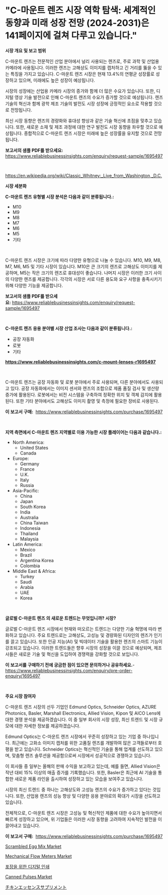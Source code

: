 <p><h1>"C-마운트 렌즈 시장 역학 탐색: 세계적인 동향과 미래 성장 전망 (2024-2031)은 141페이지에 걸쳐 다루고 있습니다."</h1></p><p><strong>시장 개요 및 보고 범위</strong></p>
<p><p>C-마운트 렌즈는 전문적인 산업 분야에서 널리 사용되는 렌즈로, 주로 과학 및 산업용 카메라에 사용됩니다. 이러한 렌즈는 고해상도 이미지를 캡처하고 긴 거리를 뚫을 수 있는 특징을 가지고 있습니다. C-마운트 렌즈 시장은 현재 13.4%의 연평균 성장률로 성장하고 있으며, 미래에도 높은 성장이 예상됩니다.</p><p>시장의 성장에는 산업용 카메라 시장의 증가와 함께 더 많은 수요가 있습니다. 또한, 디지털 영상 기술 발전으로 인해 C-마운트 렌즈의 수요가 증가할 것으로 예상됩니다. 렌즈 기술의 혁신과 함께 광학 제조 기술의 발전도 시장 성장에 긍정적인 요소로 작용할 것으로 전망됩니다.</p><p>최신 시장 동향은 렌즈의 경량화와 휴대성 향상과 같은 기술 혁신에 초점을 맞추고 있습니다. 또한, 새로운 소재 및 제조 과정에 대한 연구 발전도 시장 동향을 좌우할 것으로 예상됩니다. 종합적으로 C-마운트 렌즈 시장은 미래에 높은 성장률을 유지할 것으로 전망됩니다.</p></p>
<p><strong>보고서의 샘플 PDF를 받으세요:</strong> <a href="https://www.reliablebusinessinsights.com/enquiry/request-sample/1695497">https://www.reliablebusinessinsights.com/enquiry/request-sample/1695497</a></p>
<p>&nbsp;</p>
<p><a href="https://en.wikipedia.org/wiki/Classic_Whitney:_Live_from_Washington,_D.C.">https://en.wikipedia.org/wiki/Classic_Whitney:_Live_from_Washington,_D.C.</a></p>
<p><strong>시장 세분화</strong></p>
<p><strong>C-마운트 렌즈 유형별 시장 분석은 다음과 같이 분류됩니다.:</strong></p>
<p><ul><li>M10</li><li>M9</li><li>M8</li><li>M7</li><li>M6</li><li>M5</li><li>기타</li></ul></p>
<p>&nbsp;</p>
<p><p>C-마운트 렌즈 시장은 크기에 따라 다양한 유형으로 나눌 수 있습니다. M10, M9, M8, M7, M6, M5 및 기타 시장이 있습니다. M10은 큰 크기의 렌즈로 고해상도 이미지를 제공하며, M5는 작은 크기의 렌즈로 휴대성이 좋습니다. 나머지 시장은 이러한 크기 사이의 다양한 렌즈를 제공합니다. 각각의 시장은 서로 다른 용도와 요구 사항을 충족시키기 위해 다양한 기능을 제공합니다.</p></p>
<p><strong>보고서의 샘플 PDF를 받으세요:</strong>&nbsp;<a href="https://www.reliablebusinessinsights.com/enquiry/request-sample/1695497">https://www.reliablebusinessinsights.com/enquiry/request-sample/1695497</a></p>
<p>&nbsp;</p>
<p><strong> C-마운트 렌즈 응용 분야별 시장 산업 조사는 다음과 같이 분류됩니다.:</strong></p>
<p><ul><li>공장 자동화</li><li>로봇</li><li>기타</li></ul></p>
<p><strong><a href="https://www.reliablebusinessinsights.com/c-mount-lenses-r1695497">https://www.reliablebusinessinsights.com/c-mount-lenses-r1695497</a></strong></p>
<p>&nbsp;</p>
<p><p>C-마운트 렌즈는 공장 자동화 및 로봇 분야에서 주로 사용되며, 다른 분야에서도 사용되고 있다. 공장 자동화에서는 이미지 센서와 렌즈의 조합으로 제품 품질 검사 및 생산량 증가에 활용된다. 로봇에서는 비전 시스템을 구축하여 정확한 위치 및 객체 감지에 활용된다. 또한 기타 분야에서도 고해상도 이미지 촬영 및 측정에 필요한 장비로 사용된다.</p></p>
<p><strong>이 보고서 구매:</strong>&nbsp; <a href="https://www.reliablebusinessinsights.com/purchase/1695497">https://www.reliablebusinessinsights.com/purchase/1695497</a></p>
<p>&nbsp;</p>
<p><strong>지역 측면에서 C-마운트 렌즈 지역별로 이용 가능한 시장 플레이어는 다음과 같습니다.:</strong></p>
<p><ul>
    <li>
        North America:
        <ul>
            <li>United States</li>
            <li>Canada</li>
        </ul>
    </li>
    <li>
        Europe:
        <ul>
            <li>Germany</li>
            <li>France</li>
            <li>U.K.</li>
            <li>Italy</li>
            <li>Russia</li>
        </ul>
    </li>
    <li>
        Asia-Pacific:
        <ul>
            <li>China</li>
            <li>Japan</li>
            <li>South Korea</li>
            <li>India</li>
            <li>Australia</li>
            <li>China Taiwan</li>
            <li>Indonesia</li>
            <li>Thailand</li>
            <li>Malaysia</li>
        </ul>
    </li>
    <li>
        Latin America:
        <ul>
            <li>Mexico</li>
            <li>Brazil</li>
            <li>Argentina Korea</li>
            <li>Colombia</li>
        </ul>
    </li>
    <li>
        Middle East & Africa:
        <ul>
            <li>Turkey</li>
            <li>Saudi</li>
            <li>Arabia</li>
            <li>UAE</li>
            <li>Korea</li>
        </ul>
    </li>
    </ul></p>
<p>&nbsp;</p>
<p><strong>글로벌 C-마운트 렌즈 의 새로운 트렌드는 무엇입니까? 시장?</strong></p>
<p><p>글로벌 C-마운트 렌즈 시장에서 현재와 떠오르는 트렌드는 다양한 기술 혁명에 따라 변화하고 있습니다. 주요 트렌드로는 고해상도, 고성능 및 경량화된 디자인의 렌즈가 인기를 끌고 있습니다. 또한 인공 지능(AI) 및 빅데이터 기술을 활용한 렌즈의 스마트 기능이 강조되고 있습니다. 이러한 트렌드들은 향후 시장의 성장을 이끌 것으로 예상되며, 제조사들은 새로운 기술 및 혁신을 도입하여 경쟁력을 강화할 것으로 보입니다.</p></p>
<p><strong>이 보고서를 구매하기 전에 궁금한 점이 있으면 문의하거나 공유하세요.</strong>- <a href="https://www.reliablebusinessinsights.com/enquiry/pre-order-enquiry/1695497">https://www.reliablebusinessinsights.com/enquiry/pre-order-enquiry/1695497</a></p>
<p>&nbsp;</p>
<p><strong>주요 시장 참여자</strong></p>
<p><p>C-마운트 렌즈 시장의 선두 기업인 Edmund Optics, Schneider Optics, AZURE Photonics, Basler, Marshall Electronics, Allied Vision, Kipon 및 AICO Lens에 대한 경쟁 분석을 제공하겠습니다. 이 중 일부 회사의 시장 성장, 최신 트렌드 및 시장 규모에 대한 자세한 정보를 제공하겠습니다.</p><p>Edmund Optics는 C-마운트 렌즈 시장에서 꾸준히 성장하고 있는 기업 중 하나입니다. 최근에는 고화소 이미지 캡처를 위한 고품질 렌즈를 개발하여 많은 고객들로부터 호평을 받고 있습니다. Schneider Optics는 혁신적인 기술을 통해 업계를 선도하고 있으며, 맞춤형 렌즈 솔루션을 제공함으로써 시장에서 성공적으로 경쟁하고 있습니다.</p><p>이 회사들 중 일부는 올해의 판매 수익을 보고하고 있는데, 예를 들면, Allied Vision은 작년 대비 15% 이상의 매출 증가를 기록했습니다. 또한, Basler은 최근에 AI 기술을 통합한 새로운 제품 라인을 출시하여 성장하고 있는 모습을 보여주고 있습니다.</p><p>시장의 최신 트렌드 중 하나는 고해상도와 고성능 렌즈의 수요가 증가하고 있다는 것입니다. 또한, 산업용 렌즈의 성능 향상 및 다양한 응용 분야로의 확대가 시장을 선도하고 있습니다.</p><p>전체적으로, C-마운트 렌즈 시장은 고성능 및 혁신적인 제품에 대한 수요가 높아지면서 빠르게 성장하고 있으며, 위 기업들은 이러한 시장 동향을 고려하여 지속적인 발전을 이끌어내고 있습니다.</p></p>
<p><strong>이 보고서 구매:</strong>&nbsp;&nbsp;<a href="https://www.reliablebusinessinsights.com/purchase/1695497">https://www.reliablebusinessinsights.com/purchase/1695497</a></p>
<p><p><a href="https://github.com/khadijahesham19/Market-Research-Report-List-1/blob/main/scrambled-egg-mix-market.md">Scrambled Egg Mix Market</a></p><p><a href="https://issuu.com/reportprime-2/docs/mechanical-flow-meters-market-size-2030.pptx">Mechanical Flow Meters Market</a></p><p><a href="https://github.com/apple8975768/Market-Research-Report-List-1/blob/main/3628539163576.md">포장을 위한 디지털 인쇄</a></p><p><a href="https://github.com/suitykhatun12/Market-Research-Report-List-1/blob/main/canned-pulses-market.md">Canned Pulses Market</a></p><p><a href="https://github.com/schmahlson/Market-Research-Report-List-2/blob/main/5981860153127.md">チキンエッセンスサプリメント</a></p></p>